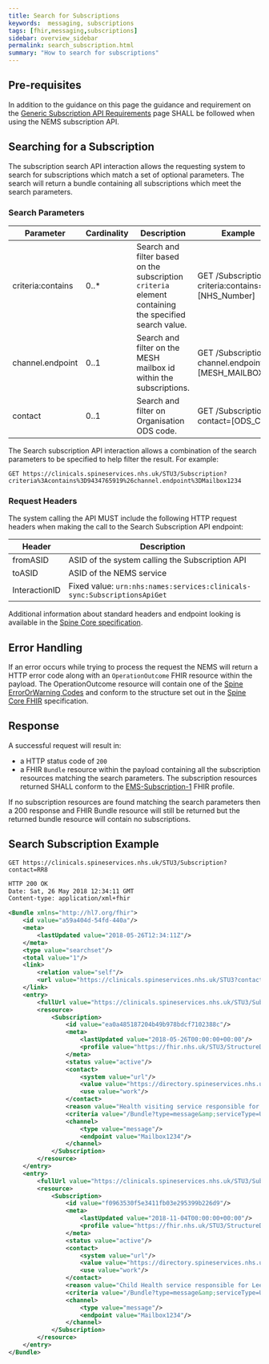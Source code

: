 ```yaml
---
title: Search for Subscriptions
keywords:  messaging, subscriptions
tags: [fhir,messaging,subscriptions]
sidebar: overview_sidebar
permalink: search_subscription.html
summary: "How to search for subscriptions"
---
```


## Pre-requisites

In addition to the guidance on this page the guidance and requirement on the [Generic Subscription API Requirements](subscription_general_api_guidance.html) page SHALL be followed when using the NEMS subscription API.


## Searching for a Subscription

The subscription search API interaction allows the requesting system to search for subscriptions which match a set of optional parameters. The search will return a bundle containing all subscriptions which meet the search parameters.


### Search Parameters

| Parameter | Cardinality | Description | Example |
| --- | --- | --- | --- |
| criteria:contains | 0..* | Search and filter based on the subscription `criteria` element containing the specified search value. | GET /Subscription?criteria:contains=[NHS_Number] |
| channel.endpoint | 0..1 | Search and filter on the MESH mailbox id within the subscriptions. | GET /Subscription?channel.endpoint=[MESH_MAILBOX_ID] |
| contact | 0..1 | Search and filter on Organisation ODS code. | GET /Subscription?contact=[ODS_Code] |

The Search subscription API interaction allows a combination of the search parameters to be specified to help filter the result. For example:

```http
GET https://clinicals.spineservices.nhs.uk/STU3/Subscription?criteria%3Acontains%3D9434765919%26channel.endpoint%3DMailbox1234
```
 
### Request Headers

The system calling the API MUST include the following HTTP request headers when making the call to the Search Subscription API endpoint:

| Header | Description |
| --- | --- |
| fromASID | ASID of the system calling the Subscription API |
| toASID | ASID of the NEMS service |
| InteractionID | Fixed value: `urn:nhs:names:services:clinicals-sync:SubscriptionsApiGet` |

Additional information about standard headers and endpoint looking is available in the [Spine Core specification](https://developer.nhs.uk/apis/spine-core/build_directory.html).


## Error Handling ##

If an error occurs while trying to process the request the NEMS will return a HTTP error code along with an `OperationOutcome` FHIR resource within the payload. The OperationOutcome resource will contain one of the [Spine ErrorOrWarning Codes](https://fhir.nhs.uk/STU3/ValueSet/Spine-ErrorOrWarningCode-1) and conform to the structure set out in the [Spine Core FHIR](https://developer.nhs.uk/apis/spine-core/resources_error_handling.html) specification.


## Response ##

A successful request will result in:

- a HTTP status code of `200`
- a FHIR `Bundle` resource within the payload containing all the subscription resources matching the search parameters. The subscription resources returned SHALL conform to the [EMS-Subscription-1](https://fhir.nhs.uk/STU3/StructureDefinition/EMS-Subscription-1) FHIR profile.

If no subscription resources are found matching the search parameters then a 200 response and FHIR Bundle resource will still be returned but the returned bundle resource will contain no subscriptions.


## Search Subscription Example ##

```http
GET https://clinicals.spineservices.nhs.uk/STU3/Subscription?contact=RR8
```

```xml
HTTP 200 OK 
Date: Sat, 26 May 2018 12:34:11 GMT
Content-type: application/xml+fhir

<Bundle xmlns="http://hl7.org/fhir">
	<id value="a59a404d-54fd-440a"/>
	<meta>
		<lastUpdated value="2018-05-26T12:34:11Z"/>
	</meta>
	<type value="searchset"/>
	<total value="1"/>
	<link>
		<relation value="self"/>
		<url value="https://clinicals.spineservices.nhs.uk/STU3?contact=RR8"/>
	</link>
	<entry>
		<fullUrl value="https://clinicals.spineservices.nhs.uk/STU3/Subscription/ea0a485187204b49b978bdcf7102388c"/> 
		<resource>
			<Subscription>
				<id value="ea0a485187204b49b978bdcf7102388c"/>
				<meta>
					<lastUpdated value="2018-05-26T00:00:00+00:00"/>
					<profile value="https://fhir.nhs.uk/STU3/StructureDefinition/EMS-Subscription-1"/>
				</meta>
				<status value="active"/>
				<contact>
					<system value="url"/>
					<value value="https://directory.spineservices.nhs.uk/STU3/Organization/RR8"/>
					<use value="work"/>
				</contact>
				<reason value="Health visiting service responsible for Leeds"/>
				<criteria value="/Bundle?type=message&amp;serviceType=UHV&amp;Patient.identifier=http://fhir.nhs.net/Id/nhs-number|9434765919&amp;MessageHeader.event=PDS002"/>
				<channel>
					<type value="message"/>
					<endpoint value="Mailbox1234"/>
				</channel>
			</Subscription>
		</resource>
	</entry>
	<entry>
		<fullUrl value="https://clinicals.spineservices.nhs.uk/STU3/Subscription/f0963530f5e3411fb03e295399b226d9"/> 
		<resource>
			<Subscription>
				<id value="f0963530f5e3411fb03e295399b226d9"/>
				<meta>
					<lastUpdated value="2018-11-04T00:00:00+00:00"/>
					<profile value="https://fhir.nhs.uk/STU3/StructureDefinition/EMS-Subscription-1"/>
				</meta>
				<status value="active"/>
				<contact>
					<system value="url"/>
					<value value="https://directory.spineservices.nhs.uk/STU3/Organization/RR8"/>
					<use value="work"/>
				</contact>
				<reason value="Child Health service responsible for Leeds"/>
				<criteria value="/Bundle?type=message&amp;serviceType=UHV&amp;Patient.identifier=http://fhir.nhs.net/Id/nhs-number|9303712862&amp;MessageHeader.event=PDS002&amp;MessageHeader.event=PDS004"/>
				<channel>
					<type value="message"/>
					<endpoint value="Mailbox1234"/>
				</channel>
			</Subscription>
		</resource>
	</entry>
</Bundle> 
```

